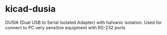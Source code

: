 # kicad-dusia
DUSIA (Dual USB to Serial Isolated Adapter) with halvanic isolation. Used for connect to PC very sensitive equipment with RS-232 ports
